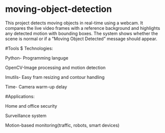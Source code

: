 # moving-object-detection
This project detects moving objects in real-time using a webcam. It compares the live video frames with a reference background and highlights any detected motion with bounding boxes. The system shows whether the scene is normal or if a "Moving Object Detected" message should appear.

#Tools $ Technologies:

Python- Programming languge

OpenCV-Image processing and motion detection

Imutils- Easy fram resizing and contour handling

Time- Camera warm-up delay

#Applications:

Home and office security

Surveillance system

Motion-based monitoring(traffic, robots, smart devices)

